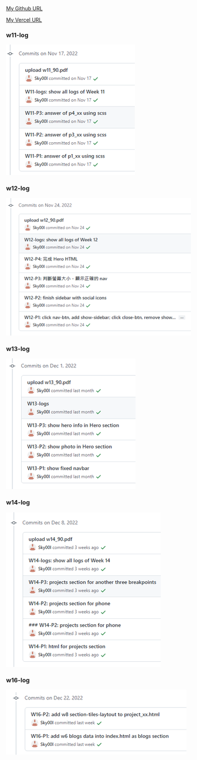 [My Github URL](https://github.com/Sky00l/1111-sweb-1N-demo-207410290)

[My Vercel URL](https://1111-sweb-1-n-demo-207410290-dl4i.vercel.app/)

### w11-log
![](./images/w11-log.PNG)

### w12-log
![](./images/w12-log.PNG)

### w13-log
![](./images/w13-log.PNG)

### w14-log
![](./images/w14-log.PNG)

### w16-log
![](./images/w16-log.PNG)